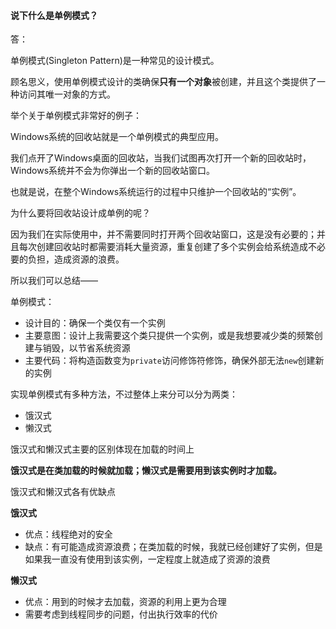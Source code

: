 #### 说下什么是单例模式？

答：

单例模式(Singleton Pattern)是一种常见的设计模式。

顾名思义，使用单例模式设计的类确保**只有一个对象**被创建，并且这个类提供了一种访问其唯一对象的方式。

举个关于单例模式非常好的例子：

Windows系统的回收站就是一个单例模式的典型应用。

我们点开了Windows桌面的回收站，当我们试图再次打开一个新的回收站时，Windows系统并不会为你弹出一个新的回收站窗口。

也就是说，在整个Windows系统运行的过程中只维护一个回收站的“实例”。

为什么要将回收站设计成单例的呢？

因为我们在实际使用中，并不需要同时打开两个回收站窗口，这是没有必要的；并且每次创建回收站时都需要消耗大量资源，重复创建了多个实例会给系统造成不必要的负担，造成资源的浪费。

所以我们可以总结——

单例模式：

- 设计目的：确保一个类仅有一个实例
- 主要意图：设计上我需要这个类只提供一个实例，或是我想要减少类的频繁创建与销毁，以节省系统资源
- 主要代码：将构造函数变为`private`访问修饰符修饰，确保外部无法`new`创建新的实例

实现单例模式有多种方法，不过整体上来分可以分为两类：

- 饿汉式
- 懒汉式

饿汉式和懒汉式主要的区别体现在加载的时间上

**饿汉式是在类加载的时候就加载；懒汉式是需要用到该实例时才加载。**

饿汉式和懒汉式各有优缺点

**饿汉式**

- 优点：线程绝对的安全
- 缺点：有可能造成资源浪费；在类加载的时候，我就已经创建好了实例，但是如果我一直没有使用到该实例，一定程度上就造成了资源的浪费

**懒汉式**

- 优点：用到的时候才去加载，资源的利用上更为合理
- 需要考虑到线程同步的问题，付出执行效率的代价

